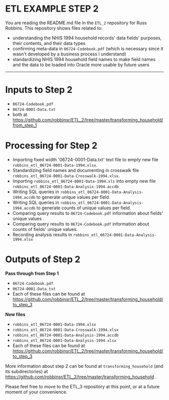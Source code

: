 # ETL EXAMPLE STEP 2 #

You are reading the README.md file in the `ETL_2` repository for Russ Robbins. This repository shows files related to:

- understanding the NHIS 1994 household records' data fields' purposes, their contents, and their data types
- confirming meta-data in `06724-Codebook.pdf` (which is necessary since it wasn't developed by a business process I understand)
- standardizing NHIS 1994 household field names to make field names and the data to be loaded into Oracle more usable by future users 

---
Inputs to Step 2
===

 - `06724-Codebook.pdf` 
 - `06724-0001-Data.txt`
 - both at https://github.com/robbinsr/ETL_2/tree/master/transforming_household/from_step_1


Processing for Step 2
===

 - Importing fixed width '06724-0001-Data.txt' text file to empty new file `robbins_etl_06724-0001-Data-1994.xlsx`.
 - Standardizing field names and documenting in crosswalk file `robbins_etl_06724-0001-Data-Crosswalk-1994.xlsx`.
 - Importing `robbins_etl_06724-0001-Data-1994.xls` into empty new file `robbins_etl_06724-0001-Data-Analysis-1994.accdb`
 - Writing SQL queries in `robbins_etl_06724-0001-Data-Analysis-1994.accdb` to generate unique values per field.
 - Writing SQL queries in `robbins_etl_06724-0001-Data-Analysis-1994.accdb` to generate counts of unique values per field.
 - Comparing query results to `06724-Codebook.pdf` information about fields' unique values .
 - Comparing query results to `06724-Codebook.pdf` information about counts of fields' unique values.
 - Recording analysis results in `robbins_etl_06724-0001-Data-Analysis-1994.xlsx` 

Outputs of Step 2
===

**Pass through from Step 1**

 - `06724-Codebook.pdf` 
 - `06724-0001-Data.txt` 
 - Each of these files can be found at https://github.com/robbinsr/ETL_2/tree/master/transforming_household/to_step_3 

**New files**

- `robbins_etl_06724-0001-Data-1994.xlsx`
- `robbins_etl_06724-0001-Data-Crosswalk-1994.xlsx`
- `robbins_etl_06724-0001-Data-Analysis-1994.accdb`
- `robbins_etl_06724-0001-Data-Analysis-1994.xlsx`
- Each of these files can be found at https://github.com/robbinsr/ETL_2/tree/master/transforming_household/to_step_3

More information about step 2 can be found at `transforming_household` (and its subdirectories) at https://github.com/robbinsr/ETL_2/tree/master/transforming_household .

Please feel free to move to the ETL_3 repository at this point, or at a future moment of your convenience.
